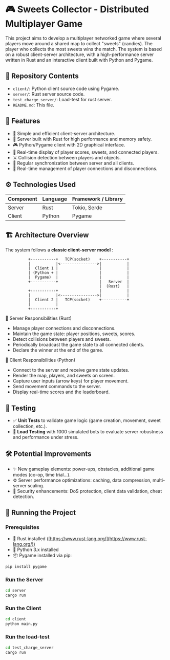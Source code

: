 # 🎮 Sweets Collector - Distributed Multiplayer Game

This project aims to develop a multiplayer networked game where several players move around a shared map to collect "sweets" (candies). The player who collects the most sweets wins the match. The system is based on a robust client-server architecture, with a high-performance server written in Rust and an interactive client built with Python and Pygame.

## 📂 Repository Contents

- `client/`: Python client source code using Pygame.
- `server/`: Rust server source code.
- `test_charge_server/`: Load-test for rust server.
- `README.md`: This file.

## 🚀 Features

- 🔗 Simple and efficient client-server architecture.
- 🧠 Server built with Rust for high performance and memory safety.
- 🎮 Python/Pygame client with 2D graphical interface.
- 🧾 Real-time display of player scores, sweets, and connected players.
- ⚔️ Collision detection between players and objects.
- 📡 Regular synchronization between server and all clients.
- 👥 Real-time management of player connections and disconnections.

## ⚙️ Technologies Used

| Component | Language | Framework / Library |
|----------|----------|----------------------|
| Server   | Rust     | Tokio, Serde         |
| Client   | Python   | Pygame               |

## 🏗️ Architecture Overview

The system follows a **classic client-server model** :
```plaintext
          +-----------+   TCP(socket)    +-----------+
          |           |<---------------->|           |
          |  Client 1 |                  |           |
          | (Python + |                  |           |
          |  Pygame)  |                  |           |
          +-----------+                  |   Server  |
                                         |  (Rust)   |
          +-----------+                  |           |
          |           |<---------------->|           |
          |  Client 2 |   TCP(socket)    +-----------+
          |           |
          +-----------+
```
🔧 Server Responsibilities (Rust)
- Manage player connections and disconnections.
- Maintain the game state: player positions, sweets, scores.
- Detect collisions between players and sweets.
- Periodically broadcast the game state to all connected clients.
- Declare the winner at the end of the game.

🎨 Client Responsibilities (Python)
- Connect to the server and receive game state updates.
- Render the map, players, and sweets on screen.
- Capture user inputs (arrow keys) for player movement.
- Send movement commands to the server.
- Display real-time scores and the leaderboard.

## 🧪 Testing

- ✅ **Unit Tests** to validate game logic (game creation, movement, sweet collection, etc.).
- 🔁 **Load Testing** with 1000 simulated bots to evaluate server robustness and performance under stress.

## 🛠️ Potential Improvements

- ✨ New gameplay elements: power-ups, obstacles, additional game modes (co-op, time trial...).
- ⚙️ Server performance optimizations: caching, data compression, multi-server scaling.
- 🔐 Security enhancements: DoS protection, client data validation, cheat detection.

## 🧭 Running the Project

### Prerequisites

- 🦀 Rust installed ([https://www.rust-lang.org/](https://www.rust-lang.org/))
- 🐍 Python 3.x installed
- 📦 Pygame installed via pip:

```bash
pip install pygame
```
### Run the Server
```bash
cd server
cargo run
```

### Run the Client
```bash
cd client
python main.py
```

### Run the load-test
```bash
cd test_charge_server
cargo run
```

